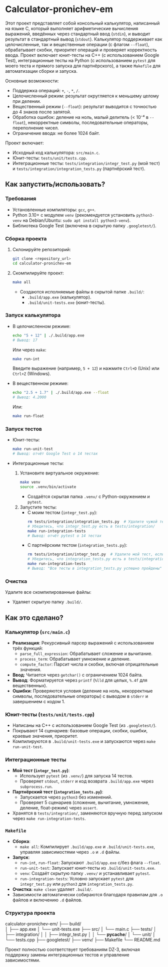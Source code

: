 # Calculator-pronichev-em

Этот проект представляет собой консольный калькулятор, написанный на языке C, который выполняет арифметические вычисления выражений, введённых через стандартный ввод (`stdin`), и выводит результат в стандартный вывод (`stdout`). Калькулятор поддерживает как целочисленные, так и вещественные операции (с флагом `--float`), обрабатывает скобки, приоритет операций и проверяет корректность ввода. Проект включает юнит-тесты на C++ (с использованием Google Test), интеграционные тесты на Python (с использованием `pytest` для моего теста и прямого запуска для партнёрского), а также `Makefile` для автоматизации сборки и запуска.

Основные возможности:
- Поддержка операций: `+`, `-`, `*`, `/`.
- Целочисленный режим: результат округляется к меньшему целому при делении.
- Вещественный режим (`--float`): результат выводится с точностью до 4 знаков после запятой.
- Обработка ошибок: деление на ноль, малый делитель (< 10⁻⁴ в `--float`), некорректные символы, последовательные операторы, переполнение чисел.
- Ограничение ввода: не более 1024 байт.

Проект включает:
- Исходный код калькулятора: `src/main.c`.
- Юнит-тесты: `tests/unit/tests.cpp`.
- Интеграционные тесты: `tests/integration/integr_test.py` (мой тест) и `tests/integration/integration_tests.py` (партнёрский тест).

## Как запустить/использовать?

### Требования
- Установленные компиляторы: `gcc`, `g++`.
- Python 3.10+ с модулем `venv` (рекомендуется установить `python3-venv` на Debian/Ubuntu: `sudo apt install python3-venv`).
- Библиотека Google Test (включена в скрытую папку `.googletest/`).

### Сборка проекта
1. Склонируйте репозиторий:
   ```bash
   git clone <repository_url>
   cd calculator-pronichev-em
   ```
2. Скомпилируйте проект:
   ```bash
   make all
   ```
   - Создаются исполняемые файлы в скрытой папке `.build/`:
     - `.build/app.exe` (калькулятор).
     - `.build/unit-tests.exe` (юнит-тесты).

### Запуск калькулятора
- В целочисленном режиме:
  ```bash
  echo "5 + 12" | ./.build/app.exe
  # Вывод: 17
  ```
  Или через `make`:
  ```bash
  make run-int
  ```
  Введите выражение (например, `5 + 12`) и нажмите `Ctrl+D` (Unix) или `Ctrl+Z` (Windows).

- В вещественном режиме:
  ```bash
  echo "2.5 + 1.7" | ./.build/app.exe --float
  # Вывод: 4.2000
  ```
  Или:
  ```bash
  make run-float
  ```

### Запуск тестов
- Юнит-тесты:
  ```bash
  make run-unit-test
  # Вывод: отчёт Google Test о 14 тестах
  ```

- Интеграционные тесты:
  1. Установите виртуальное окружение:
     ```bash
     make venv
     source .venv/bin/activate
     ```
     - Создаётся скрытая папка `.venv/` с Python-окружением и `pytest`.
  2. Запустите тесты:
     - С моим тестом (`integr_test.py`):
       ```bash
       rm tests/integration/integration_tests.py  # Удалите чужой тест, если есть
       # Убедитесь, что integr_test.py есть в tests/integration/
       make run-integration-tests
       # Вывод: отчёт pytest о 14 тестах
       ```
     - С партнёрским тестом (`integration_tests.py`):
       ```bash
       rm tests/integration/integr_test.py  # Удалите мой тест, если есть
       # Убедитесь, что integration_tests.py есть в tests/integration/
       make run-integration-tests
       # Вывод: "Все тесты в integration_tests.py успешно пройдены" при успехе
       ```

### Очистка
Удалите все скомпилированные файлы:

- Удаляет скрытую папку `.build/`.

## Как это сделано?

### Калькулятор (`src/main.c`)
- **Реализация**: Рекурсивный парсер выражений с использованием трёх функций:
  - `parse_full_expression`: Обрабатывает сложение и вычитание.
  - `process_term`: Обрабатывает умножение и деление.
  - `compute_factor`: Парсит числа и скобки, включая отрицательные значения.
- **Ввод**: Читается через `getchar()` с ограничением 1024 байта.
- **Вывод**: Форматируется через `printf` (`%lld` для целых, `%.4f` для вещественных).
- **Ошибки**: Проверяются условия (деление на ноль, некорректные символы, последовательные операторы) с выводом в `stderr` и завершением с кодом 1.

### Юнит-тесты (`tests/unit/tests.cpp`)
- Написаны на C++ с использованием Google Test (из `.googletest/`).
- Покрывают 14 сценариев: базовые операции, скобки, ошибки, краевые значения, приоритет.
- Компилируются в `.build/unit-tests.exe` и запускаются через `make run-unit-test`.

### Интеграционные тесты
- **Мой тест (`integr_test.py`)**:
  - Использует `pytest` (из `.venv/`) для запуска 14 тестов.
  - Проверяет `stdout`, `stderr` и код возврата `.build/app.exe` через `subprocess.run`.
- **Партнёрский тест (`integration_tests.py`)**:
  - Запускается через `python3` без изменений.
  - Проверяет 5 сценариев (сложение, вычитание, умножение, деление, float-режим) через `assert`.
- Хранятся в `tests/integration/`, заменяются вручную перед запуском через `make run-integration-tests`.

### `Makefile`
- **Сборка**:
  - `make all`: Компилирует `.build/app.exe` и `.build/unit-tests.exe`, управляя зависимостями через `.o` и `.d` файлы.
- **Запуск**:
  - `run-int`, `run-float`: Запускают `.build/app.exe` с/без флага `--float`.
  - `run-unit-test`: Запускает юнит-тесты из `.build/unit-tests.exe`.
  - `venv`: Создаёт скрытую папку `.venv/` и устанавливает `pytest`.
  - `run-integration-tests`: Условно запускает `pytest` для `integr_test.py` или `python3` для `integration_tests.py`.
- **Очистка**: `make clean` удаляет `.build/`.
- Зависимости автоматически собираются благодаря правилам для `.o` файлов и включению `.d` файлов.

### Структура проекта
calculator-pronichev-em/
├── build/  
│   ├── app.exe
│   └── unit-tests.exe
├── src/
│   └── main.c
├── tests/
│   ├── integration/
│   │   ├── integr_test.py
│   │   └── __pycache__/
│   └── unit/
│       └── tests.cpp
├── googletest/
├── venv/
├── Makefile
└── README.md


Проект полностью соответствует требованиям DZ-3, включая поддержку замены интеграционных тестов и управление зависимостями.
